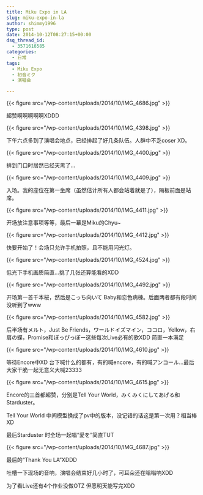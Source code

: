 ```yaml
---
title: Miku Expo in LA
slug: miku-expo-in-la
author: shimmy1996
type: post
date: 2014-10-12T08:27:15+00:00
dsq_thread_id:
  - 3571616585
categories:
  - 日常
tags:
  - Miku Expo
  - 初音ミク
  - 演唱会

---
```

{{< figure src="/wp-content/uploads/2014/10/IMG_4686.jpg" >}}

超赞啊啊啊啊啊XDDD

{{< figure src="/wp-content/uploads/2014/10/IMG_4398.jpg" >}}

下午六点多到了演唱会地点，已经排起了好几条队伍。人群中不乏coser XD。

{{< figure src="/wp-content/uploads/2014/10/IMG_4400.jpg" >}}

排到门口时居然已经天黑了&#8230;

{{< figure src="/wp-content/uploads/2014/10/IMG_4409.jpg" >}}

入场。我的座位在第一坐席（虽然估计所有人都会站着就是了），隔板前面是站席。

{{< figure src="/wp-content/uploads/2014/10/IMG_4411.jpg" >}}

开场放注意事项等等，最后一幕是Miku的Chyu~

{{< figure src="/wp-content/uploads/2014/10/IMG_4412.jpg" >}}

快要开始了！会场只允许手机拍照，且不能用闪光灯。

{{< figure src="/wp-content/uploads/2014/10/IMG_4524.jpg" >}}

低光下手机画质简直&#8230;挑了几张还算能看的XDD

{{< figure src="/wp-content/uploads/2014/10/IMG_4492.jpg" >}}

开场第一首千本桜，然后是こっち向いて Baby和恋色病棟。后面两者都有段时间没听到了www

{{< figure src="/wp-content/uploads/2014/10/IMG_4582.jpg" >}}

后半场有メルト，Just Be Friends，ワールドイズマイン，ココロ，Yellow，右肩の蝶，Promise和ぽっぴっぽー这些每次Live必有的歌XDD 简直一本满足

{{< figure src="/wp-content/uploads/2014/10/IMG_4610.jpg" >}}

等待Encore中XD 台下喊什么的都有，有的喊encore，有的喊アンコール&#8230;最后大家干脆一起无意义大喊23333

{{< figure src="/wp-content/uploads/2014/10/IMG_4615.jpg" >}}

Encore的三首都超赞，分别是Tell Your World，みくみくにしてあげる和Starduster。

Tell Your World 中间模型换成了pv中的版本，没记错的话这是第一次用？相当棒XD

最后Starduster 时全场一起唱“愛を”简直TUT

{{< figure src="/wp-content/uploads/2014/10/IMG_4687.jpg" >}}

最后的“Thank You LA”XDDD

吐槽一下现场的音响，演唱会结束好几小时了，可耳朵还在嗡嗡响XDD

为了看Live还有4个作业没做OTZ 但愿明天能写完XDD

